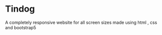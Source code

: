 # Tindog
A completely responsive website for all screen sizes made using html , css and bootstrap5 
